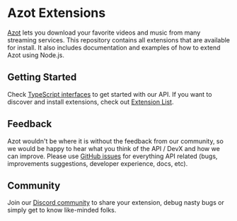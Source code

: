 # Azot Extensions

[Azot](https://azot.so) lets you download your favorite videos and music from many streaming services. This repository contains all extensions that are available for install. It also includes documentation and examples of how to extend Azot using Node.js.

## Getting Started

Check [TypeScript interfaces](https://www.npmjs.com/package/@streamyx/api?activeTab=code) to get started with our API. If you want to discover and install extensions, check out [Extension List](https://github.com/azot-labs/extensions/blob/main/extensions.json).

## Feedback

Azot wouldn't be where it is without the feedback from our community, so we would be happy to hear what you think of the API / DevX and how we can improve. Please use [GitHub issues](https://github.com/azot-labs/azot/issues/new) for everything API related (bugs, improvements suggestions, developer experience, docs, etc).

## Community

Join our [Discord community](https://discord.gg/fHMgAgc7gU) to share your extension, debug nasty bugs or simply get to know like-minded folks.

